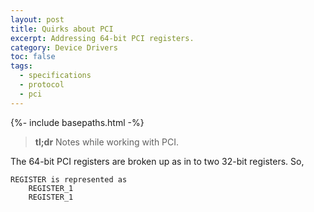 ```yaml
---
layout: post
title: Quirks about PCI
excerpt: Addressing 64-bit PCI registers.
category: Device Drivers
toc: false
tags:
  - specifications
  - protocol
  - pci
---
```


{%- include basepaths.html -%}

> **tl;dr** Notes while working with PCI.

The 64-bit PCI registers are broken up as in to two 32-bit registers.
So,

	REGISTER is represented as
		REGISTER_1
		REGISTER_1
